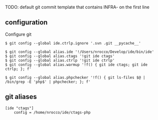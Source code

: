 TODO: default git commit template that contains INFRA- on the first line


configuration
-------------

Configure git

    $ git config --global ide.ctrlp.ignore '.svn .git __pycache__'

    $ git config --global alias.ide '!/Users/nrocco/Develop/ide/bin/ide'
    $ git config --global alias.ctags '!git ide ctags'
    $ git config --global alias.ctrlp '!git ide ctrlp'
    $ git config --global alias.warmup '!f() { git ide ctags; git ide ctrlp; }; f'

    $ git config --global alias.phpchecker '!f() { git ls-files $@ | /bin/grep -E 'php$' | phpchecker; }; f'


git aliases
-----------
    [ide "ctags"]
        config = /home/nrocco/ide/ctags-php
